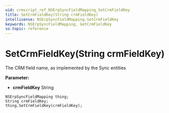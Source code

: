 ```yaml
---
uid: crmscript_ref_NSErpSyncFieldMapping_SetCrmFieldKey
title: SetCrmFieldKey(String crmFieldKey)
intellisense: NSErpSyncFieldMapping.SetCrmFieldKey
keywords: NSErpSyncFieldMapping, GetCrmFieldKey
so.topic: reference
---
```


# SetCrmFieldKey(String crmFieldKey)

The CRM field name, as implemented by the Sync entities

**Parameter:** 
* **crmFieldKey** String

```crmscript
NSErpSyncFieldMapping thing;
String crmFieldKey;
thing.SetCrmFieldKey(crmFieldKey);
```

